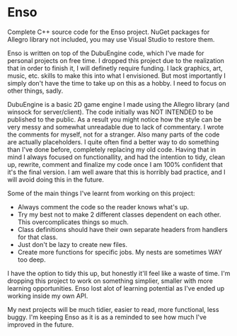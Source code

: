# Enso
Complete C++ source code for the Enso project. NuGet packages for Allegro library not included, you may use Visual Studio to restore them.

Enso is written on top of the DubuEngine code, which I've made for personal projects on free time. I dropped this project due to the realization that in order to finish it, I will definetly require funding. I lack graphics, art, music, etc. skills to make this into what I envisioned. But most importantly I simply don't have the time to take up on this as a hobby. I need to focus on other things, sadly.

DubuEngine is a basic 2D game engine I made using the Allegro library (and winsock for server/client). The code initially was NOT INTENDED to be published to the public. As a result you might notice how the style can be very messy and somewhat unreadable due to lack of commentary. I wrote the comments for myself, not for a stranger. Also many parts of the code are actually placeholders. I quite often find a better way to do something than I've done before, completely replacing my old code. Having that in mind I always focused on functionallity, and had the intention to tidy, clean up, rewrite, comment and finalize my code once I am 100% confident that it's the final version. I am well aware that this is horribly bad practice, and I will avoid doing this in the future.

Some of the main things I've learnt from working on this project:
  - Always comment the code so the reader knows what's up.
  - Try my best not to make 2 different classes dependent on each other. This overcomplicates things so much.
  - Class definitions should have their own separate headers from handlers for that class.
  - Just don't be lazy to create new files.
  - Create more functions for specific jobs. My nests are sometimes WAY too deep.
  
I have the option to tidy this up, but honestly it'll feel like a waste of time. I'm dropping this project to work on something simplier, smaller with more learning opportunities. Enso lost alot of learning potential as I've ended up working inside my own API.

My next projects will be much tidier, easier to read, more functional, less buggy. I'm keeping Enso as it is as a reminded to see how much I've improved in the future.
